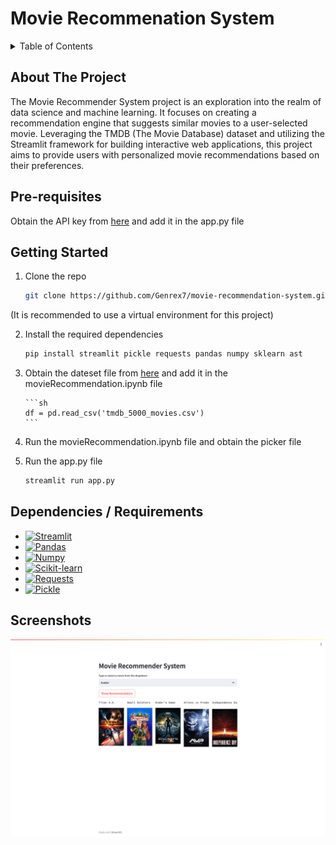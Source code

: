 # Movie Recommenation System

<!-- Table of Contents -->
<details>
<summary>Table of Contents</summary>
<ol>
    <li>
    <a href="#about-the-project">About The Project</a>
    </li>
    <li>
        <a href="#pre-requisites">Pre-requisites</a>
    </li>
    <li>
        <a href="#Getting Started">Getting Started</a>
    </li>
    <li>
        <a href="#dependencies--requirements">Dependencies / Requirements</a>
    </li>
    <li>
        <a href="#screenshots">Screenshots</a>
    </li>
</ol>
</details>

## About The Project

The Movie Recommender System project is an exploration into the realm of data science and machine learning. It focuses on creating a recommendation engine that suggests similar movies to a user-selected movie. Leveraging the TMDB (The Movie Database) dataset and utilizing the Streamlit framework for building interactive web applications, this project aims to provide users with personalized movie recommendations based on their preferences.

## Pre-requisites

Obtain the API key from [here](https://www.themoviedb.org/documentation/api) and add it in the app.py file

## Getting Started

1. Clone the repo
    ```sh
    git clone https://github.com/Genrex7/movie-recommendation-system.git
    ```

(It is recommended to use a virtual environment for this project)

2.  Install the required dependencies

    ```sh
    pip install streamlit pickle requests pandas numpy sklearn ast
    ```

3.  Obtain the dateset file from [here](https://www.kaggle.com/datasets/tmdb/tmdb-movie-metadata) and add it in the movieRecommendation.ipynb file

        ```sh
        df = pd.read_csv('tmdb_5000_movies.csv')
        ```

4.  Run the movieRecommendation.ipynb file and obtain the picker file

5.  Run the app.py file

    ```sh
    streamlit run app.py
    ```

## Dependencies / Requirements

-   [![Streamlit][streamlit]][streamlit-url]
-   [![Pandas][pandas]][pandas-url]
-   [![Numpy][numpy]][numpy-url]
-   [![Scikit-learn][scikit-learn]][scikit-learn-url]
-   [![Requests][requests]][requests-url]
-   [![Pickle][pickle]][pickle-url]

## Screenshots

<img alt="screenshot of the app" src="screen1.png">

[Streamlit]: https://img.shields.io/badge/Streamlit-FF4B4B?style=for-the-badge&logo=Streamlit&logoColor=white
[Streamlit-url]: https://streamlit.io/
[Pandas]: https://img.shields.io/badge/Pandas-150458?style=for-the-badge&logo=pandas&logoColor=white
[Pandas-url]: https://pandas.pydata.org/
[Numpy]: https://img.shields.io/badge/Numpy-013243?style=for-the-badge&logo=numpy&logoColor=white
[Numpy-url]: https://numpy.org/
[Scikit-learn]: https://img.shields.io/badge/Scikit--learn-F7931E?style=for-the-badge&logo=scikit-learn&logoColor=white
[Scikit-learn-url]: https://scikit-learn.org/stable/
[Requests]: https://img.shields.io/badge/Requests-FF4B4B?style=for-the-badge&logo=Requests&logoColor=white
[Requests-url]: https://requests.readthedocs.io/en/master/
[Pickle]: https://img.shields.io/badge/Pickle-FF4B4B?style=for-the-badge&logo=Pickle&logoColor=white
[Pickle-url]: https://docs.python.org/3/library/pickle.html
